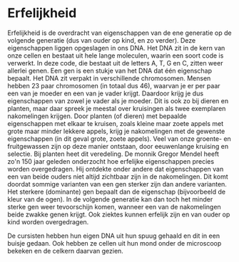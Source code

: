 # Erfelijkheid
Erfelijkheid is de overdracht van eigenschappen van de ene generatie op de volgende generatie (dus van ouder op kind, en zo verder). Deze eigenschappen liggen opgeslagen in ons DNA. Het DNA zit in de kern van onze cellen en bestaat uit hele lange moleculen, waarin een soort code is verwerkt. In deze code, die bestaat uit de letters A, T, G en C, zitten weer allerlei genen. Een gen is een stukje van het DNA dat één eigenschap bepaalt. Het DNA zit verpakt in verschillende chromosomen. Mensen hebben 23 paar chromosomen (in totaal dus 46), waarvan je er per paar een van je moeder en een van je vader krijgt. Daardoor krijg je dus eigenschappen van zowel je vader als je moeder. Dit is ook zo bij dieren en planten, maar daar spreek je meestal over kruisingen als twee exemplaren nakomelingen krijgen. Door planten (of dieren) met bepaalde eigenschappen met elkaar te kruisen, zoals kleine maar zoete appels met grote maar minder lekkere appels, krijg je nakomelingen met de gewenste eigenschappen (in dit geval grote, zoete appels). Veel van onze groente- en fruitgewassen zijn op deze manier ontstaan, door eeuwenlange kruising en selectie. Bij planten heet dit veredeling. De monnik Gregor Mendel heeft zo'n 150 jaar geleden onderzocht hoe erfelijke eigenschappen precies worden overgedragen. Hij ontdekte onder andere dat eigenschappen van een van beide ouders niet altijd zichtbaar zijn in de nakomelingen. Dit komt doordat sommige varianten van een gen sterker zijn dan andere varianten. Het sterkere (dominante) gen bepaalt dan de eigenschap (bijvoorbeeld de kleur van de ogen). In de volgende generatie kan dan toch het minder sterke gen weer tevoorschijn komen, wanneer een van de nakomelingen beide zwakke genen krijgt. Ook ziektes kunnen erfelijk zijn en van ouder op kind worden overgedragen.

De cursisten hebben hun eigen DNA uit hun spuug gehaald en dit in een buisje gedaan. Ook hebben ze cellen uit hun mond onder de microscoop bekeken en de celkern daarvan gezien.

